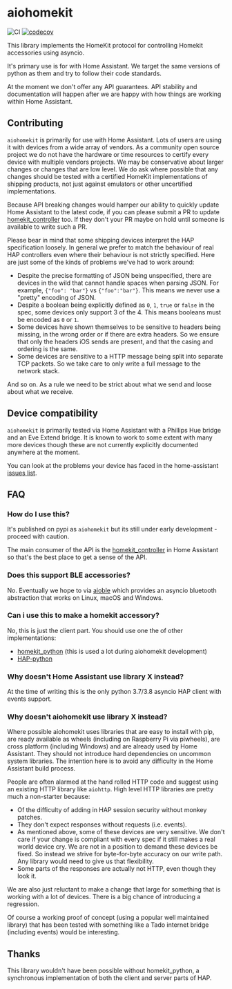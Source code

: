 # aiohomekit

![CI](https://github.com/Jc2k/aiohomekit/workflows/CI/badge.svg?event=push) [![codecov](https://codecov.io/gh/Jc2k/aiohomekit/branch/master/graph/badge.svg)](https://codecov.io/gh/Jc2k/aiohomekit)

This library implements the HomeKit protocol for controlling Homekit accessories using asyncio.

It's primary use is for with Home Assistant. We target the same versions of python as them and try to follow their code standards.

At the moment we don't offer any API guarantees. API stability and documentation will happen after we are happy with how things are working within Home Assistant.

## Contributing

`aiohomekit` is primarily for use with Home Assistant. Lots of users are using it with devices from a wide array of vendors. As a community open source project we do not have the hardware or time resources to certify every device with multiple vendors projects. We may be conservative about larger changes or changes that are low level. We do ask where possible that any changes should be tested with a certified HomeKit implementations of shipping products, not just against emulators or other uncertified implementations.

Because API breaking changes would hamper our ability to quickly update Home Assistant to the latest code, if you can please submit a PR to update [homekit_controller](https://github.com/home-assistant/core/tree/dev/homeassistant/components/homekit_controller) too. If they don't your PR maybe on hold until someone is available to write such a PR.

Please bear in mind that some shipping devices interpret the HAP specification loosely. In general we prefer to match the behaviour of real HAP controllers even where their behaviour is not strictly specified. Here are just some of the kinds of problems we've had to work around:

- Despite the precise formatting of JSON being unspecified, there are devices in the wild that cannot handle spaces when parsing JSON. For example, `{"foo": "bar"}` vs `{"foo":"bar"}`. This means we never use a "pretty" encoding of JSON.
- Despite a boolean being explicitly defined as `0`, `1`, `true` or `false` in the spec, some devices only support 3 of the 4. This means booleans must be encoded as `0` or `1`.
- Some devices have shown themselves to be sensitive to headers being missing, in the wrong order or if there are extra headers. So we ensure that only the headers iOS sends are present, and that the casing and ordering is the same.
- Some devices are sensitive to a HTTP message being split into separate TCP packets. So we take care to only write a full message to the network stack.

And so on. As a rule we need to be strict about what we send and loose about what we receive.

## Device compatibility

`aiohomekit` is primarily tested via Home Assistant with a Phillips Hue bridge and an Eve Extend bridge. It is known to work to some extent with many more devices though these are not currently explicitly documented anywhere at the moment.

You can look at the problems your device has faced in the home-assistant [issues list](https://github.com/home-assistant/core/issues?q=is%3Aopen+is%3Aissue+label%3A%22integration%3A+homekit_controller%22).

## FAQ

### How do I use this?

It's published on pypi as `aiohomekit` but its still under early development - proceed with caution.

The main consumer of the API is the [homekit_controller](https://github.com/home-assistant/core/tree/dev/homeassistant/components/homekit_controller) in Home Assistant so that's the best place to get a sense of the API.

### Does this support BLE accessories?

No. Eventually we hope to via [aioble](https://github.com/detectlabs/aioble) which provides an asyncio bluetooth abstraction that works on Linux, macOS and Windows.

### Can i use this to make a homekit accessory?

No, this is just the client part. You should use one the of other implementations:

- [homekit_python](https://github.com/jlusiardi/homekit_python/) (this is used a lot during aiohomekit development)
- [HAP-python](https://github.com/ikalchev/HAP-python)

### Why doesn't Home Assistant use library X instead?

At the time of writing this is the only python 3.7/3.8 asyncio HAP client with events support.

### Why doesn't aiohomekit use library X instead?

Where possible aiohomekit uses libraries that are easy to install with pip, are ready available as wheels (including on Raspberry Pi via piwheels), are cross platform (including Windows) and are already used by Home Assistant. They should not introduce hard dependencies on uncommon system libraries. The intention here is to avoid any difficulty in the Home Assistant build process.

People are often alarmed at the hand rolled HTTP code and suggest using an existing HTTP library like `aiohttp`. High level HTTP libraries are pretty much a non-starter because:

- Of the difficulty of adding in HAP session security without monkey patches.
- They don't expect responses without requests (i.e. events).
- As mentioned above, some of these devices are very sensitive. We don't care if your change is compliant with every spec if it still makes a real world device cry. We are not in a position to demand these devices be fixed. So instead we strive for byte-for-byte accuracy on our write path. Any library would need to give us that flexibility.
- Some parts of the responses are actually not HTTP, even though they look it.

We are also just reluctant to make a change that large for something that is working with a lot of devices. There is a big chance of introducing a regression.

Of course a working proof of concept (using a popular well maintained library) that has been tested with something like a Tado internet bridge (including events) would be interesting.

## Thanks

This library wouldn't have been possible without homekit_python, a synchronous implementation of both the client and server parts of HAP.
